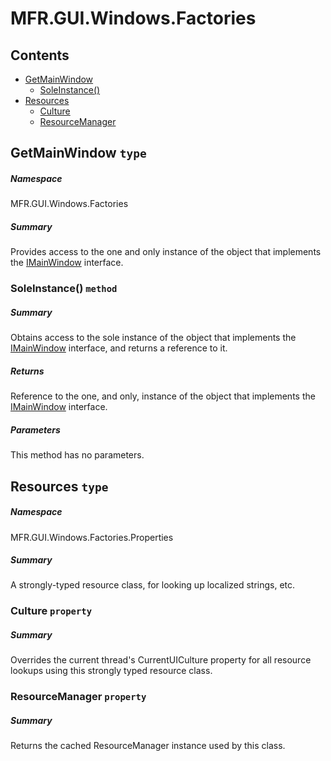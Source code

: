 <a name='assembly'></a>
# MFR.GUI.Windows.Factories

## Contents

- [GetMainWindow](#T-MFR-GUI-Windows-Factories-GetMainWindow 'MFR.GUI.Windows.Factories.GetMainWindow')
  - [SoleInstance()](#M-MFR-GUI-Windows-Factories-GetMainWindow-SoleInstance 'MFR.GUI.Windows.Factories.GetMainWindow.SoleInstance')
- [Resources](#T-MFR-GUI-Windows-Factories-Properties-Resources 'MFR.GUI.Windows.Factories.Properties.Resources')
  - [Culture](#P-MFR-GUI-Windows-Factories-Properties-Resources-Culture 'MFR.GUI.Windows.Factories.Properties.Resources.Culture')
  - [ResourceManager](#P-MFR-GUI-Windows-Factories-Properties-Resources-ResourceManager 'MFR.GUI.Windows.Factories.Properties.Resources.ResourceManager')

<a name='T-MFR-GUI-Windows-Factories-GetMainWindow'></a>
## GetMainWindow `type`

##### Namespace

MFR.GUI.Windows.Factories

##### Summary

Provides access to the one and only instance of the object that implements the
[IMainWindow](#T-MFR-GUI-Windows-Interfaces-IMainWindow 'MFR.GUI.Windows.Interfaces.IMainWindow') interface.

<a name='M-MFR-GUI-Windows-Factories-GetMainWindow-SoleInstance'></a>
### SoleInstance() `method`

##### Summary

Obtains access to the sole instance of the object that implements the
[IMainWindow](#T-MFR-GUI-Windows-Interfaces-IMainWindow 'MFR.GUI.Windows.Interfaces.IMainWindow') interface, and returns
a reference to it.

##### Returns

Reference to the one, and only, instance of the object that implements the
[IMainWindow](#T-MFR-GUI-Windows-Interfaces-IMainWindow 'MFR.GUI.Windows.Interfaces.IMainWindow') interface.

##### Parameters

This method has no parameters.

<a name='T-MFR-GUI-Windows-Factories-Properties-Resources'></a>
## Resources `type`

##### Namespace

MFR.GUI.Windows.Factories.Properties

##### Summary

A strongly-typed resource class, for looking up localized strings, etc.

<a name='P-MFR-GUI-Windows-Factories-Properties-Resources-Culture'></a>
### Culture `property`

##### Summary

Overrides the current thread's CurrentUICulture property for all
  resource lookups using this strongly typed resource class.

<a name='P-MFR-GUI-Windows-Factories-Properties-Resources-ResourceManager'></a>
### ResourceManager `property`

##### Summary

Returns the cached ResourceManager instance used by this class.
